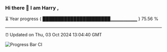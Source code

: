 ### Hi there 👋 I am Harry , 

⏳ Year progress { ██████████████████████▁▁▁▁▁▁▁▁ } 75.56 %

---

⏰ Updated on Thu, 03 Oct 2024 13:04:40 GMT

![Progress Bar CI](https://github.com/duykhang68/duykhang68/workflows/Progress%20Bar%20CI/badge.svg)
